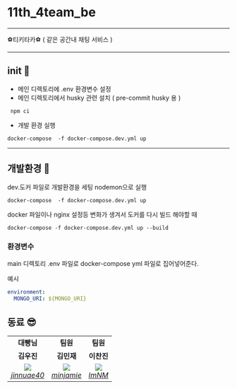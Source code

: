 # 11th_4team_be
---

⚽️티키타카⚽️ ( 같은 공간내 채팅 서비스 )


---
## init 🌟

- 메인 디렉토리에 .env 환경변수 설정
- 메인 디렉토리에서 husky 관련 설치 ( pre-commit husky 용 )
```shell
 npm ci
```
- 개발 환경 실행
```shell
docker-compose  -f docker-compose.dev.yml up
```
---
## 개발환경 🔨

dev.도커 파일로 개발환경을 세팅
nodemon으로 실행

```shell
docker-compose  -f docker-compose.dev.yml up
```

docker 파일이나 nginx 설정등 변화가 생겨서 도커를 다시 빌드 해야할 때

```shell
docker-compose -f docker-compose.dev.yml up --build
```

### 환경변수

main 디렉토리 .env 파일로 docker-compose yml 파일로 집어넣어준다.

예시

```yaml
environment:
  MONGO_URI: ${MONGO_URI}
```



## 동료 😎

<table>
    <tr align="center">
        <td><B>대빵님<B></td>
        <td><B>팀원<B></td>
        <td><B>팀원<B></td>
    </tr>
    <tr align="center">
        <td><B>김우진<B></td>
        <td><B>김민재<B></td>
        <td><B>이찬진<B></td>
    </tr>
    <tr align="center">
        <td>
            <img src="https://github.com/jinnuae40.png?size=100">
            <br>
            <a href="https://github.com/jinnuae40"><I>jinnuae40</I></a>
        </td>
        <td>
            <img src="https://github.com/minjamie.png?size=100">
            <br>
            <a href="https://github.com/minjamie"><I>minjamie</I></a>
        </td>
        <td>
            <img src="https://github.com/ImNM.png?size=100">
            <br>
            <a href="https://github.com/ImNM"><I>ImNM</I></a>
        </td>
    </tr>
</table>
